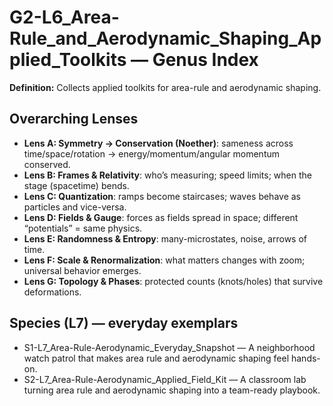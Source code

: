 # G2-L6_Area-Rule_and_Aerodynamic_Shaping_Applied_Toolkits — Genus Index
**Definition:** Collects applied toolkits for area-rule and aerodynamic shaping.

## Overarching Lenses

- **Lens A: Symmetry -> Conservation (Noether)**: sameness across time/space/rotation → energy/momentum/angular momentum conserved.
- **Lens B: Frames & Relativity**: who’s measuring; speed limits; when the stage (spacetime) bends.
- **Lens C: Quantization**: ramps become staircases; waves behave as particles and vice-versa.
- **Lens D: Fields & Gauge**: forces as fields spread in space; different “potentials” = same physics.
- **Lens E: Randomness & Entropy**: many-microstates, noise, arrows of time.
- **Lens F: Scale & Renormalization**: what matters changes with zoom; universal behavior emerges.
- **Lens G: Topology & Phases**: protected counts (knots/holes) that survive deformations.

## Species (L7) — everyday exemplars
- S1-L7_Area-Rule-Aerodynamic_Everyday_Snapshot — A neighborhood watch patrol that makes area rule and aerodynamic shaping feel hands-on.
- S2-L7_Area-Rule-Aerodynamic_Applied_Field_Kit — A classroom lab turning area rule and aerodynamic shaping into a team-ready playbook.
